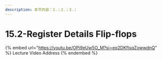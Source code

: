 ```yaml
---
description: 本节内容：1.；2.；3.；
---
```


# 15.2-Register Details Flip-flops

{% embed url="https://youtu.be/OPj9eUw5O_M?si=eq2DKfIsqZowwdnQ" %}
Lecture Video Address
{% endembed %}
